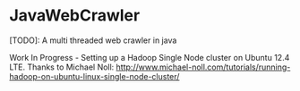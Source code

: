 JavaWebCrawler
=====================

[TODO]: A multi threaded web crawler in java

Work In Progress - Setting up a Hadoop Single Node cluster on Ubuntu 12.4 LTE. Thanks to Michael Noll: http://www.michael-noll.com/tutorials/running-hadoop-on-ubuntu-linux-single-node-cluster/
